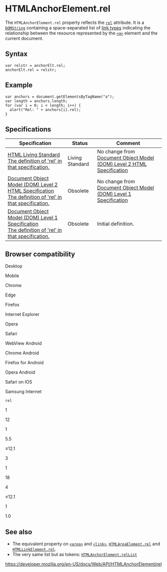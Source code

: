 # HTMLAnchorElement.rel

The `HTMLAnchorElement.rel` property reflects the [`rel`](https://developer.mozilla.org/en-US/docs/Web/HTML/Element/a#attr-rel) attribute. It is a [`DOMString`](../domstring) containing a space-separated list of [link types](https://developer.mozilla.org/en-US/docs/Web/HTML/Link_types) indicating the relationship between the resource represented by the [`<a>`](https://developer.mozilla.org/en-US/docs/Web/HTML/Element/a) element and the current document.

## Syntax

    var relstr = anchorElt.rel;
    anchorElt.rel = relstr;

## Example

    var anchors = document.getElementsByTagName("a");
    var length = anchors.length;
    for (var i = 0; i < length; i++) {
      alert("Rel: " + anchors[i].rel);
    }

## Specifications

<table><thead><tr class="header"><th>Specification</th><th>Status</th><th>Comment</th></tr></thead><tbody><tr class="odd"><td><a href="https://html.spec.whatwg.org/multipage/semantics.html#dom-a-rel">HTML Living Standard<br />
<span class="small">The definition of 'rel' in that specification.</span></a></td><td><span class="spec-living">Living Standard</span></td><td>No change from <a href="https://www.w3.org/TR/DOM-Level-2-HTML/">Document Object Model (DOM) Level 2 HTML Specification</a></td></tr><tr class="even"><td><a href="https://www.w3.org/TR/DOM-Level-2-HTML/html.html#ID-3815891">Document Object Model (DOM) Level 2 HTML Specification<br />
<span class="small">The definition of 'rel' in that specification.</span></a></td><td><span class="spec-obsolete">Obsolete</span></td><td>No change from <a href="https://www.w3.org/TR/REC-DOM-Level-1/">Document Object Model (DOM) Level 1 Specification</a></td></tr><tr class="odd"><td><a href="https://www.w3.org/TR/REC-DOM-Level-1/level-one-html.html#ID-3815891">Document Object Model (DOM) Level 1 Specification<br />
<span class="small">The definition of 'rel' in that specification.</span></a></td><td><span class="spec-obsolete">Obsolete</span></td><td>Initial definition.</td></tr></tbody></table>

## Browser compatibility

Desktop

Mobile

Chrome

Edge

Firefox

Internet Explorer

Opera

Safari

WebView Android

Chrome Android

Firefox for Android

Opera Android

Safari on IOS

Samsung Internet

`rel`

1

12

1

5.5

≤12.1

3

1

18

4

≤12.1

1

1.0

## See also

- The equivalent property on [`<area>`](https://developer.mozilla.org/en-US/docs/Web/HTML/Element/area) and [`<link>`](https://developer.mozilla.org/en-US/docs/Web/HTML/Element/link), [`HTMLAreaElement.rel`](../htmlareaelement/rel) and [`HTMLLinkElement.rel`](../htmllinkelement/rel).
- The very same list but as tokens: [`HTMLAnchorElement.relList`](rellist)

<a href="https://developer.mozilla.org/en-US/docs/Web/API/HTMLAnchorElement/rel" class="_attribution-link">https://developer.mozilla.org/en-US/docs/Web/API/HTMLAnchorElement/rel</a>
